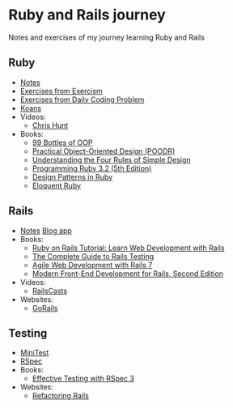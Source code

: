 # Ruby and Rails journey

Notes and exercises of my journey learning Ruby and Rails

## Ruby

- [Notes](ruby/NOTES.md)
- [Exercises from Exercism](https://www.exercism.org/tracks/ruby)
- [Exercises from Daily Coding Problem](https://www.dailycodingproblem.com/)
- [Koans](https://www.rubykoans.com/)
- Videos:
  - [Chris Hunt](https://www.youtube.com/watch?v=7VdG0A40sc8&list=PLyILq4GtV9c_TmBRO9Oiyak7DXhbOP-W0&ab_channel=ChrisHunt)
- Books:
  - [99 Bottles of OOP](ruby/books/99_bottles_ruby_milk/notes.md)
  - [Practical Object-Oriented Design (POODR)](ruby/books/poodr.md)
  - [Understanding the Four Rules of Simple Design](ruby/books/4-design-rules/notes.md)
  - [Programming Ruby 3.2 (5th Edition)](ruby/books/programming-ruby.md)
  - [Design Patterns in Ruby](https://www.amazon.com/gp/product/0321490452)
  - [Eloquent Ruby](https://www.amazon.com/gp/product/0321584104)

## Rails

- [Notes](rails/NOTES.md)
 [Blog app](https://d1snj8sshb5u7m.cloudfront.net/Rails7.mp4)
- Books:
  - [Ruby on Rails Tutorial: Learn Web Development with Rails](https://www.amazon.es/dp/0136702651)
  - [The Complete Guide to Rails Testing](https://www.codewithjason.com/complete-guide-to-rails-testing/)
  - [Agile Web Development with Rails 7](https://pragprog.com/titles/rails7/agile-web-development-with-rails-7/)
  - [Modern Front-End Development for Rails, Second Edition](https://pragprog.com/titles/nrclient2/modern-front-end-development-for-rails-second-edition/)
- Videos:
  - [RailsCasts](http://railscasts.com/)
- Websites:
  - [GoRails](https://gorails.com/)

## Testing

 - [MiniTest](testing/minitest.md)
 - [RSpec](testing/rspec.md)
 - Books:
   - [Effective Testing with RSpec 3](https://pragprog.com/titles/rspec3/effective-testing-with-rspec-3/)
 - Websites:
   - [Refactoring Rails](https://www.refactoringrails.io/)
